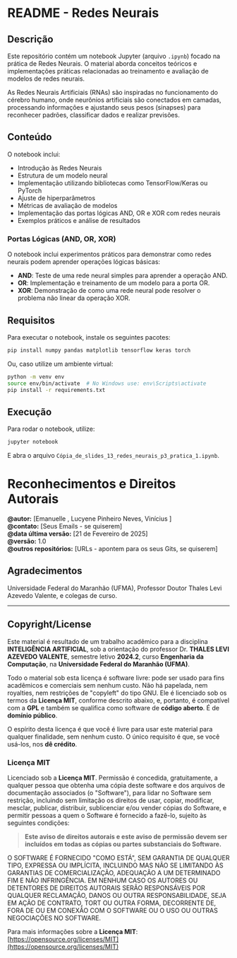 # README - Redes Neurais

## Descrição
Este repositório contém um notebook Jupyter (arquivo `.ipynb`) focado na prática de Redes Neurais. O material aborda conceitos teóricos e implementações práticas relacionadas ao treinamento e avaliação de modelos de redes neurais.

As Redes Neurais Artificiais (RNAs) são inspiradas no funcionamento do cérebro humano, onde neurônios artificiais são conectados em camadas, processando informações e ajustando seus pesos (sinapses) para reconhecer padrões, classificar dados e realizar previsões.


## Conteúdo
O notebook inclui:
- Introdução às Redes Neurais
- Estrutura de um modelo neural
- Implementação utilizando bibliotecas como TensorFlow/Keras ou PyTorch
- Ajuste de hiperparâmetros
- Métricas de avaliação de modelos
- Implementação das portas lógicas AND, OR e XOR com redes neurais
- Exemplos práticos e análise de resultados

### Portas Lógicas (AND, OR, XOR)
O notebook inclui experimentos práticos para demonstrar como redes neurais podem aprender operações lógicas básicas:
- **AND**: Teste de uma rede neural simples para aprender a operação AND.
- **OR**: Implementação e treinamento de um modelo para a porta OR.
- **XOR**: Demonstração de como uma rede neural pode resolver o problema não linear da operação XOR.

## Requisitos
Para executar o notebook, instale os seguintes pacotes:
```bash
pip install numpy pandas matplotlib tensorflow keras torch
```
Ou, caso utilize um ambiente virtual:
```bash
python -m venv env
source env/bin/activate  # No Windows use: env\Scripts\activate
pip install -r requirements.txt
```

## Execução
Para rodar o notebook, utilize:
```bash
jupyter notebook
```
E abra o arquivo `Cópia_de_slides_13_redes_neurais_p3_pratica_1.ipynb`.

# Reconhecimentos e Direitos Autorais

**@autor:** [Emanuelle    , Lucyene Pinheiro Neves, Vinícius    ]  
**@contato:** [Seus Emails - se quiserem]  
**@data última versão:** [21 de Fevereiro de 2025]  
**@versão:** 1.0  
**@outros repositórios:** [URLs - apontem para os seus Gits, se quiserem]  

## Agradecimentos  
Universidade Federal do Maranhão (UFMA), Professor Doutor Thales Levi Azevedo Valente, e colegas de curso.

---

## Copyright/License  
Este material é resultado de um trabalho acadêmico para a disciplina **INTELIGÊNCIA ARTIFICIAL**, sob a orientação do professor Dr. **THALES LEVI AZEVEDO VALENTE**, semestre letivo **2024.2**, curso **Engenharia da Computação**, na **Universidade Federal do Maranhão (UFMA)**.  

Todo o material sob esta licença é software livre: pode ser usado para fins acadêmicos e comerciais sem nenhum custo. Não há papelada, nem royalties, nem restrições de "copyleft" do tipo GNU. Ele é licenciado sob os termos da **Licença MIT**, conforme descrito abaixo, e, portanto, é compatível com a **GPL** e também se qualifica como software de **código aberto**. É de **domínio público**.  

O espírito desta licença é que você é livre para usar este material para qualquer finalidade, sem nenhum custo. O único requisito é que, se você usá-los, nos **dê crédito**.

### Licença MIT
Licenciado sob a **Licença MIT**. Permissão é concedida, gratuitamente, a qualquer pessoa que obtenha uma cópia deste software e dos arquivos de documentação associados (o "Software"), para lidar no Software sem restrição, incluindo sem limitação os direitos de usar, copiar, modificar, mesclar, publicar, distribuir, sublicenciar e/ou vender cópias do Software, e permitir pessoas a quem o Software é fornecido a fazê-lo, sujeito às seguintes condições:

> **Este aviso de direitos autorais e este aviso de permissão devem ser incluídos em todas as cópias ou partes substanciais do Software.**

O SOFTWARE É FORNECIDO "COMO ESTÁ", SEM GARANTIA DE QUALQUER TIPO, EXPRESSA OU IMPLÍCITA, INCLUINDO MAS NÃO SE LIMITANDO ÀS GARANTIAS DE COMERCIALIZAÇÃO, ADEQUAÇÃO A UM DETERMINADO FIM E NÃO INFRINGÊNCIA. EM NENHUM CASO OS AUTORES OU DETENTORES DE DIREITOS AUTORAIS SERÃO RESPONSÁVEIS POR QUALQUER RECLAMAÇÃO, DANOS OU OUTRA RESPONSABILIDADE, SEJA EM AÇÃO DE CONTRATO, TORT OU OUTRA FORMA, DECORRENTE DE, FORA DE OU EM CONEXÃO COM O SOFTWARE OU O USO OU OUTRAS NEGOCIAÇÕES NO SOFTWARE.

Para mais informações sobre a **Licença MIT**: [https://opensource.org/licenses/MIT](https://opensource.org/licenses/MIT)
